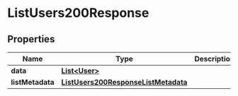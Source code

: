 

# ListUsers200Response


## Properties

| Name | Type | Description | Notes |
|------------ | ------------- | ------------- | -------------|
|**data** | [**List&lt;User&gt;**](User.md) |  |  [optional] |
|**listMetadata** | [**ListUsers200ResponseListMetadata**](ListUsers200ResponseListMetadata.md) |  |  [optional] |



